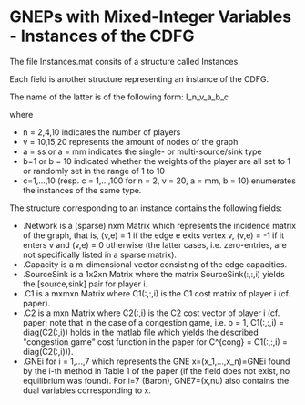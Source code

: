 # GNEPs with Mixed-Integer Variables - Instances of the CDFG 
The file Instances.mat consits of a structure called Instances. 

Each field is another structure representing an instance of the CDFG.

The name of the latter is of the following form: I\_n\_v\_a\_b\_c 

where
* n = 2,4,10 indicates the number of players
* v = 10,15,20 represents the amount of nodes of the graph
* a = ss or a =  mm indicates the single- or multi-source/sink type
* b=1 or b = 10 indicated whether the weights of the player are all set to 1 or randomly set in the range of 1 to 10
* c=1,...,10 (resp. c = 1,...,100 for n = 2, v = 20, a = mm, b = 10) enumerates the instances of the same type. 

The structure corresponding to an instance contains the following fields: 
* .Network is a (sparse) nxm Matrix which represents the incidence matrix of the graph, that is, (v,e) = 1 if the edge e exits vertex v, (v,e) = -1 if it enters v and (v,e) = 0 otherwise (the latter cases, i.e. zero-entries, are not specifically listed in a sparse matrix).  
* .Capacity is a m-dimensional vector consisting of the edge capacities.
* .SourceSink is a 1x2xn Matrix where the matrix SourceSink(:,:,i) yields the \[source,sink\] pair for player i.
* .C1 is a mxmxn Matrix where C1(:,:,i) is the C1 cost matrix of player i (cf. paper).
* .C2 is a mxn Matrix where C2(:,i) is the C2 cost vector of player i (cf. paper; note that in the case of a congestion game, i.e. b = 1, C1(:,:,i) = diag(C2(:,i)) holds in the matlab file which yields the described "congestion game" cost function in the paper for C^{cong} = C1(:,:,i) = diag(C2(:,i))).
* .GNEi for i = 1,...,7 which represents the GNE x=(x_1,...,x_n)=GNEi found by the i-th method in Table 1 of the paper (if the field does not exist, no equilibrium was found). For i=7 (Baron), GNE7=(x,nu) also contains the dual variables corresponding to x.
